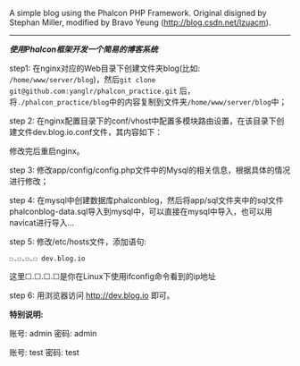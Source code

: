 A simple blog using the Phalcon PHP Framework.
Original disigned by Stephan Miller, modified by Bravo Yeung (http://blog.csdn.net/lzuacm).

------
***使用Phalcon框架开发一个简易的博客系统***

step1: 在nginx对应的Web目录下创建文件夹blog(比如: ```/home/www/server/blog```)，然后```git clone git@github.com:yanglr/phalcon_practice.git``` 后，将```./phalcon_practice/blog```中的内容复制到文件夹```/home/www/server/blog```中；

step 2: 在nginx配置目录下的conf/vhost中配置多模块路由设置，在该目录下创建文件dev.blog.io.conf文件，其内容如下：



修改完后重启nginx。

step 3: 修改app/config/config.php文件中的Mysql的相关信息，根据具体的情况进行修改；

step 4:  在mysql中创建数据库phalconblog，然后将app/sql文件夹中的sql文件phalconblog-data.sql导入到mysql中，可以直接在mysql中导入，也可以用navicat进行导入...

step 5: 修改/etc/hosts文件，添加语句:

``` 
☐.☐.☐.☐	dev.blog.io
```
这里☐.☐.☐.☐是你在Linux下使用ifconfig命令看到的ip地址

step 6: 用浏览器访问 http://dev.blog.io 即可。



**特别说明:**

账号: admin  密码: admin

账号: test  密码: test
